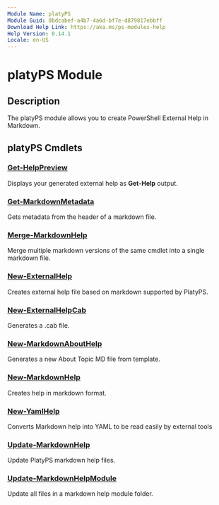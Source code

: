 ```yaml
---
Module Name: platyPS
Module Guid: 0bdcabef-a4b7-4a6d-bf7e-d879817ebbff
Download Help Link: https://aka.ms/ps-modules-help
Help Version: 0.14.1
Locale: en-US
---
```


# platyPS Module

## Description

The platyPS module allows you to create PowerShell External Help in Markdown.

## platyPS Cmdlets

### [Get-HelpPreview](Get-HelpPreview.md)
Displays your generated external help as **Get-Help** output.

### [Get-MarkdownMetadata](Get-MarkdownMetadata.md)
Gets metadata from the header of a markdown file.

### [Merge-MarkdownHelp](Merge-MarkdownHelp.md)
Merge multiple markdown versions of the same cmdlet into a single markdown file.

### [New-ExternalHelp](New-ExternalHelp.md)
Creates external help file based on markdown supported by PlatyPS.

### [New-ExternalHelpCab](New-ExternalHelpCab.md)
Generates a .cab file.

### [New-MarkdownAboutHelp](New-MarkdownAboutHelp.md)
Generates a new About Topic MD file from template.

### [New-MarkdownHelp](New-MarkdownHelp.md)
Creates help in markdown format.

### [New-YamlHelp](New-YamlHelp.md)
Converts Markdown help into YAML to be read easily by external tools

### [Update-MarkdownHelp](Update-MarkdownHelp.md)
Update PlatyPS markdown help files.

### [Update-MarkdownHelpModule](Update-MarkdownHelpModule.md)
Update all files in a markdown help module folder.

